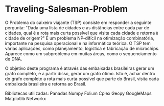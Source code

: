 # Traveling-Salesman-Problem

O Problema do caixeiro viajante (TSP) consiste em responder a seguinte pergunta: "Dada uma lista de cidades e as distâncias entre cada par de cidades, qual é a rota mais curta possível que visita cada cidade e retorna à cidade de origem?" É um problema NP-difícil na otimização combinatória, importante na pesquisa operacional e na informática teórica. O TSP tem várias aplicações, como planejamento, logística e fabricação de microchips. Aparece como um subproblema em muitas áreas, como o sequenciamento de DNA.

O objetivo deste programa é através das embaixadas brasileiras gerar um grafo completo, e a partir disso, gerar um grafo ótimo. Isto é, achar dentro do grafo completo a rota mais curta possível que parte do Brasil, visita cada embaixada brasileira e retorna ao Brasil.

Bibliotecas utilizadas:
Panadas
Numpy
Folium
Cplex
Geopy
GoogleMaps
Matplotlib
Networkx
